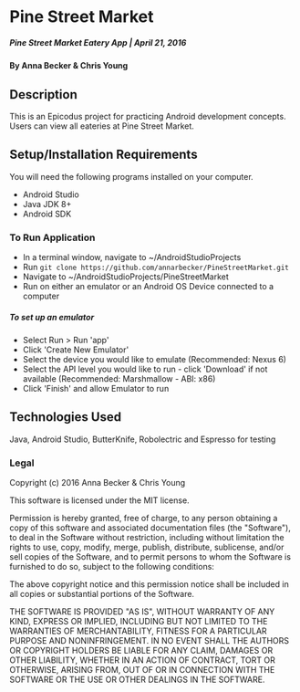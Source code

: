 # Pine Street Market

##### Pine Street Market Eatery App | April 21, 2016

#### By Anna Becker & Chris Young

## Description

This is an Epicodus project for practicing Android development concepts. Users can view all eateries at Pine Street Market.

## Setup/Installation Requirements
You will need the following programs installed on your computer.
* Android Studio
* Java JDK 8+
* Android SDK

### To Run Application
* In a terminal window, navigate to ~/AndroidStudioProjects
* Run `git clone https://github.com/annarbecker/PineStreetMarket.git`
* Navigate to ~/AndroidStudioProjects/PineStreetMarket
* Run on either an emulator or an Android OS Device connected to a computer

##### To set up an emulator
* Select Run > Run 'app'
* Click 'Create New Emulator'
* Select the device you would like to emulate (Recommended: Nexus 6)
* Select the API level you would like to run - click 'Download' if not available (Recommended: Marshmallow - ABI: x86)
* Click 'Finish' and allow Emulator to run

## Technologies Used

Java, Android Studio, ButterKnife, Robolectric and Espresso for testing

### Legal

Copyright (c) 2016 Anna Becker & Chris Young

This software is licensed under the MIT license.

Permission is hereby granted, free of charge, to any person obtaining a copy
of this software and associated documentation files (the "Software"), to deal
in the Software without restriction, including without limitation the rights
to use, copy, modify, merge, publish, distribute, sublicense, and/or sell
copies of the Software, and to permit persons to whom the Software is
furnished to do so, subject to the following conditions:

The above copyright notice and this permission notice shall be included in
all copies or substantial portions of the Software.

THE SOFTWARE IS PROVIDED "AS IS", WITHOUT WARRANTY OF ANY KIND, EXPRESS OR
IMPLIED, INCLUDING BUT NOT LIMITED TO THE WARRANTIES OF MERCHANTABILITY,
FITNESS FOR A PARTICULAR PURPOSE AND NONINFRINGEMENT. IN NO EVENT SHALL THE
AUTHORS OR COPYRIGHT HOLDERS BE LIABLE FOR ANY CLAIM, DAMAGES OR OTHER
LIABILITY, WHETHER IN AN ACTION OF CONTRACT, TORT OR OTHERWISE, ARISING FROM,
OUT OF OR IN CONNECTION WITH THE SOFTWARE OR THE USE OR OTHER DEALINGS IN
THE SOFTWARE.